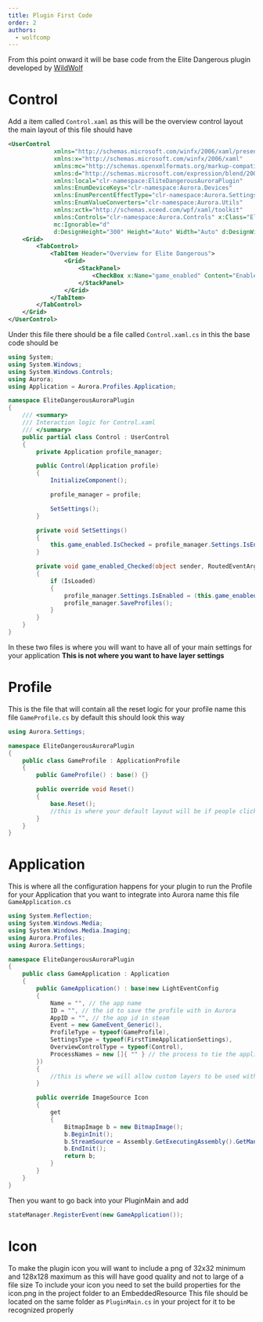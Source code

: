 ```yaml
---
title: Plugin First Code
order: 2
authors:
  - wolfcomp
---
```


From this point onward it will be base code from the Elite Dangerous plugin developed by [WildWolf](https://github.com/wolfcomp/)

# Control
Add a item called `Control.xaml` as this will be the overview control layout the main layout of this file should have 
```xml
<UserControl
             xmlns="http://schemas.microsoft.com/winfx/2006/xaml/presentation"
             xmlns:x="http://schemas.microsoft.com/winfx/2006/xaml"
             xmlns:mc="http://schemas.openxmlformats.org/markup-compatibility/2006" 
             xmlns:d="http://schemas.microsoft.com/expression/blend/2008" 
             xmlns:local="clr-namespace:EliteDangerousAuroraPlugin"
             xmlns:EnumDeviceKeys="clr-namespace:Aurora.Devices"
             xmlns:EnumPercentEffectType="clr-namespace:Aurora.Settings"
             xmlns:EnumValueConverters="clr-namespace:Aurora.Utils"
             xmlns:xctk="http://schemas.xceed.com/wpf/xaml/toolkit"
             xmlns:Controls="clr-namespace:Aurora.Controls" x:Class="EliteDangerousAuroraPlugin.Control"
             mc:Ignorable="d" 
             d:DesignHeight="300" Height="Auto" Width="Auto" d:DesignWidth="850" >
    <Grid>
        <TabControl>
            <TabItem Header="Overview for Elite Dangerous">
                <Grid>
                    <StackPanel>
                        <CheckBox x:Name="game_enabled" Content="Enable Aurora to provide lighting effects with Elite Dangerous" HorizontalAlignment="Left" Margin="10,10,0,0" VerticalAlignment="Top" Checked="game_enabled_Checked" Unchecked="game_enabled_Checked"/>
                    </StackPanel>
                </Grid>
            </TabItem>
        </TabControl>
    </Grid>
</UserControl>
```

Under this file there should be a file called `Control.xaml.cs` in this the base code should be
```cs
using System;
using System.Windows;
using System.Windows.Controls;
using Aurora;
using Application = Aurora.Profiles.Application;

namespace EliteDangerousAuroraPlugin
{
    /// <summary>
    /// Interaction logic for Control.xaml
    /// </summary>
    public partial class Control : UserControl
    {
        private Application profile_manager;

        public Control(Application profile)
        {
            InitializeComponent();

            profile_manager = profile;

            SetSettings();
        }

        private void SetSettings()
        {
            this.game_enabled.IsChecked = profile_manager.Settings.IsEnabled;
        }

        private void game_enabled_Checked(object sender, RoutedEventArgs e)
        {
            if (IsLoaded)
            {
                profile_manager.Settings.IsEnabled = (this.game_enabled.IsChecked.HasValue) ? this.game_enabled.IsChecked.Value : false;
                profile_manager.SaveProfiles();
            }
        }
    }
}
```

In these two files is where you will want to have all of your main settings for your application **This is not where you want to have layer settings**

# Profile
This is the file that will contain all the reset logic for your profile name this file `GameProfile.cs` by default this should look this way 
```cs
using Aurora.Settings;

namespace EliteDangerousAuroraPlugin
{
    public class GameProfile : ApplicationProfile
    {
        public GameProfile() : base() {}

        public override void Reset()
        {
            base.Reset();
            //this is where your default layout will be if people click the reset button in Aurora
        }
    }
}
```

# Application
This is where all the configuration happens for your plugin to run the Profile for your Application that you want to integrate into Aurora name this file `GameApplication.cs`
```cs
using System.Reflection;
using System.Windows.Media;
using System.Windows.Media.Imaging;
using Aurora.Profiles;
using Aurora.Settings;

namespace EliteDangerousAuroraPlugin
{
    public class GameApplication : Application
    {
        public GameApplication() : base(new LightEventConfig
        {
            Name = "", // the app name
            ID = "", // the id to save the profile with in Aurora
            AppID = "", // the app id in steam
            Event = new GameEvent_Generic(),
            ProfileType = typeof(GameProfile),
            SettingsType = typeof(FirstTimeApplicationSettings),
            OverviewControlType = typeof(Control),
            ProcessNames = new []{ "" } // the process to tie the application to start this profile
        })
        {
            //this is where we will allow custom layers to be used with this application
        }

        public override ImageSource Icon 
        {
            get
            {
                BitmapImage b = new BitmapImage();
                b.BeginInit();
                b.StreamSource = Assembly.GetExecutingAssembly().GetManifestResourceStream("EliteDangerousAuroraPlugin.icon.png"); // this is an embedded resource in your application notice how it starts with the namespace for the resource
                b.EndInit();
                return b;
            }
        }
    }
}
```

Then you want to go back into your PluginMain and add 
```cs
stateManager.RegisterEvent(new GameApplication());
```

# Icon
To make the plugin icon you will want to include a png of 32x32 minimum and 128x128 maximum as this will have good quality and not to large of a file size
To include your icon you need to set the build properties for the icon.png in the project folder to an EmbeddedResource
This file should be located on the same folder as `PluginMain.cs` in your project for it to be recognized properly